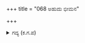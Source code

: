 +++
title = "068 ಅಹುದು ಭೀಮನ"

+++

<details><summary>ಗದ್ಯ (ಕ.ಗ.ಪ) </summary>

68. ಅರ್ಜುನನನ್ನು ಎಚ್ಚರಿಸುತ್ತಾ 'ಹೌದು ನೀನು ಭೀಮನನ್ನು ಗೆಲ್ಲುವ ವೀರನಾಗಿದ್ದೀಯೆ. ನಾನೇ ಹೆದರುತ್ತೇನೆ. ಕಾಲರುದ್ರನಂತಿರುವ ಭೀಮನನ್ನು ಕೆಣಕಿ ಯುದ್ಧದಲ್ಲಿ ಉಳಿಯಬಹುದೇ. ನಾನು ಹೇಳುತ್ತಿರುವುದು ನಿಜವಾದ ಮಾತು. ಈ ಭೀಮ ಸಾಕ್ಷಾತ್ ಉಮಾಪತಿಯಾದ ಶಿವ. ಅದನ್ನು ಕಾಣುವ ಮನಸ್ಸಿದ್ದರೆ ಯೋಚಿಸಿ ನೋಡು, ಎಂದನು ಕೃಷ್ಣ.
</details>

